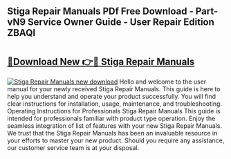 ## Stiga Repair Manuals PDf Free Download - Part-vN9 Service Owner Guide - User Repair Edition ZBAQI

# <h2><a href="http://bc54779.oget.top/?id=Stiga+Repair+Manuals">🔗Download New 👉🔴 Stiga Repair Manuals</a></h2>

[![Stiga Repair Manuals new download](https://i.imgur.com/5g1atiW.png)](http://bc54779.oget.top/?id=Stiga+Repair+Manuals)
Hello and welcome to the user manual for your newly received Stiga Repair Manuals. This guide is here to help you understand and operate your product successfully. You will find clear instructions for installation, usage, maintenance, and troubleshooting. Operating Instructions for Professionals Stiga Repair Manuals This guide is intended for professionals familiar with product type operation. Enjoy the seamless integration of list of features with your new Stiga Repair Manuals. We trust that the Stiga Repair Manuals has been an invaluable resource in your efforts to master your new product. Should you require any assistance, our customer service team is at your disposal.
